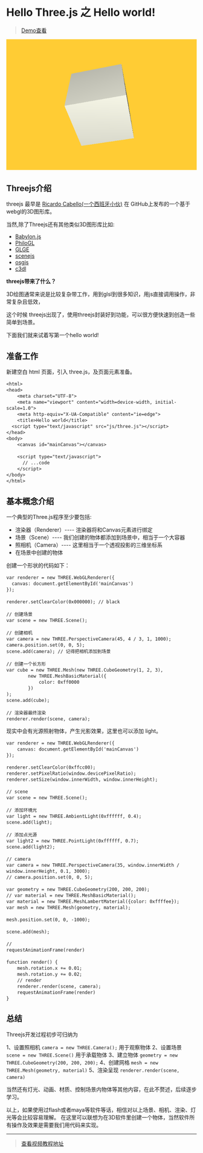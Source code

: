 # Hello Three.js 之 Hello world!

> [Demo查看](http://codeffe.com/demo/hello-threejs/hello-world.html)

![Hello world](./images/hello-world.png)

## Threejs介绍

threejs 最早是 [Ricardo Cabello(一个西班牙小伙)](https://github.com/mrdoob) 在 GitHub上发布的一个基于webgl的3D图形库。

当然,除了Threejs还有其他类似3D图形库比如:

- [Babylon.js](https://github.com/BabylonJS/Babylon.js)
- [PhiloGL](https://github.com/senchalabs/philogl)
- [GLGE](https://github.com/supereggbert/GLGE)
- [scenejs](https://github.com/xeolabs/scenejs)
- [osgjs](https://github.com/cedricpinson/osgjs)
- [c3dl](https://github.com/senchalabs/c3dl)

**threejs带来了什么？**

3D绘图通常来说是比较复杂带工作，用到glsl到很多知识，用js直接调用操作，非常复杂且低效，

这个时候 threejs出现了，使用threejs封装好到功能，可以很方便快速到创造一些简单到场景。

下面我们就来试着写第一个hello world!

## 准备工作

新建空白 html 页面，引入 three.js，及页面元素准备。

```
<html>
<head>
    <meta charset="UTF-8">
    <meta name="viewport" content="width=device-width, initial-scale=1.0">
    <meta http-equiv="X-UA-Compatible" content="ie=edge">
    <title>Hello world</title>
  <script type="text/javascript" src="js/three.js"></script>
</head>
<body>
    <canvas id="mainCanvas"></canvas>

    <script type="text/javascript">
      // ...code
    </script>
</body>
</html>
```

## 基本概念介绍

一个典型的Three.js程序至少要包括:

- 渲染器（Renderer）---- 渲染器将和Canvas元素进行绑定
- 场景（Scene）---- 我们创建的物体都添加到场景中，相当于一个大容器
- 照相机（Camera）---- 这里相当于一个透视投影的三维坐标系
- 在场景中创建的物体

创建一个形状的代码如下：

```
var renderer = new THREE.WebGLRenderer({
  canvas: document.getElementById('mainCanvas')
});

renderer.setClearColor(0x000000); // black

// 创建场景
var scene = new THREE.Scene();

// 创建相机
var camera = new THREE.PerspectiveCamera(45, 4 / 3, 1, 1000);
camera.position.set(0, 0, 5);
scene.add(camera); // 记得把相机添加到场景

// 创建一个长方形
var cube = new THREE.Mesh(new THREE.CubeGeometry(1, 2, 3),
        new THREE.MeshBasicMaterial({
            color: 0xff0000
        })
);
scene.add(cube);

// 渲染器最终渲染
renderer.render(scene, camera);
```

现实中会有光源照射物体，产生光影效果，这里也可以添加 light。

```
var renderer = new THREE.WebGLRenderer({
    canvas: document.getElementById('mainCanvas')
});

renderer.setClearColor(0xffcc00);
renderer.setPixelRatio(window.devicePixelRatio);
renderer.setSize(window.innerWidth, window.innerHeight);

// scene
var scene = new THREE.Scene();

// 添加环境光
var light = new THREE.AmbientLight(0xffffff, 0.4);
scene.add(light);

// 添加点光源
var light2 = new THREE.PointLight(0xffffff, 0.7);
scene.add(light2);

// camera
var camera = new THREE.PerspectiveCamera(35, window.innerWidth / window.innerHeight, 0.1, 3000);
// camera.position.set(0, 0, 5);

var geometry = new THREE.CubeGeometry(200, 200, 200);
// var material = new THREE.MeshBasicMaterial();
var material = new THREE.MeshLambertMaterial({color: 0xffffee});
var mesh = new THREE.Mesh(geometry, material);

mesh.position.set(0, 0, -1000);

scene.add(mesh);

//
requestAnimationFrame(render)

function render() {
    mesh.rotation.x += 0.01;
    mesh.rotation.y += 0.02;
    // render
    renderer.render(scene, camera);
    requestAnimationFrame(render)
}
```

## 总结

Threejs开发过程初步可归纳为

1、设置照相机 `camera = new THREE.Camera();` 用于观察物体 2、设置场景 `scene = new THREE.Scene()` 用于承载物体 3、建立物体 `geometry = new THREE.CubeGeometry(200, 200, 200);` 4、创建网格 `mesh = new THREE.Mesh(geometry, material)` 5、渲染呈现 `renderer.render(scene, camera)`

当然还有灯光、动画、材质、控制场景内物体等其他内容，在此不赘述，后续逐步学习。

以上，如果使用过flash或者maya等软件等话，相信对以上场景、相机、渲染、灯光等会比较容易理解。 在这里可以联想为在3D软件里创建一个物体，当然软件所有操作及效果是需要我们用代码来实现。

--------------------------------------------------------------------------------

> [查看视频教程地址](https://www.youtube.com/watch?v=biZgx45Mzqo&list=PL08jItIqOb2qyMOhtEUoLh100KpccQiRf&index=2)
